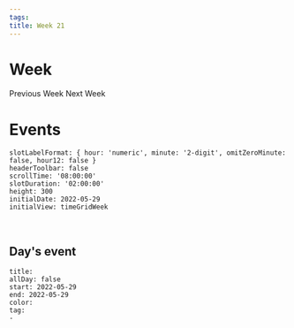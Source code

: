 ```yaml
---
tags: 
title: Week 21
---
```

# Week 
Previous Week
Next Week

# Events
```itinerary
slotLabelFormat: { hour: 'numeric', minute: '2-digit', omitZeroMinute: false, hour12: false }
headerToolbar: false
scrollTime: '08:00:00'
slotDuration: '02:00:00'
height: 300
initialDate: 2022-05-29
initialView: timeGridWeek

```
<!--```itinerary
slotLabelFormat: { hour: 'numeric', minute: '2-digit', omitZeroMinute: false, hour12: false }
headerToolbar: False
scrollTime: '08:00:00'
slotDuration: '01:00:00'
height: 200
allDaySlot: false
initialdate: 2022-05-29
initialView: listWeek
```-->
<br/>

##  Day's event

```itinerary-event
title: 
allDay: false
start: 2022-05-29
end: 2022-05-29
color: 
tag:
- 
```


